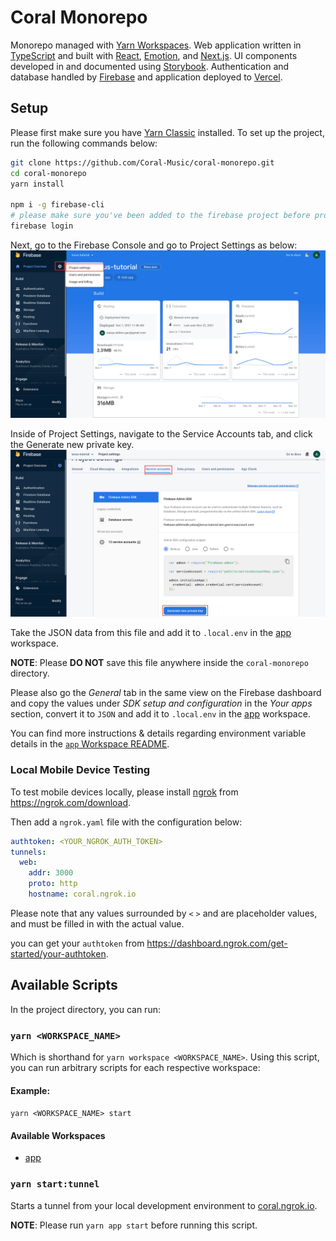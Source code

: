 # Coral Monorepo

Monorepo managed with [Yarn Workspaces](https://classic.yarnpkg.com/en/docs/workspaces/).
Web application written in [TypeScript](https://www.typescriptlang.org/) and built with [React](https://reactjs.org/), [Emotion](https://emotion.sh/docs/introduction), and [Next.js](https://nextjs.org/). UI components developed in and documented using [Storybook](https://storybook.js.org/).
Authentication and database handled by [Firebase](https://firebase.google.com/) and application deployed to [Vercel](https://vercel.com).

## Setup

Please first make sure you have [Yarn Classic](https://classic.yarnpkg.com/lang/en/docs/install) installed.
To set up the project, run the following commands below:

```bash
git clone https://github.com/Coral-Music/coral-monorepo.git
cd coral-monorepo
yarn install

npm i -g firebase-cli
# please make sure you've been added to the firebase project before proceeding with this step
firebase login
```

Next, go to the Firebase Console and go to Project Settings as below:
![image](./documentation/images/firebase_console.png)

Inside of Project Settings, navigate to the Service Accounts tab, and click the Generate new private key.
![image](./documentation/images/firebase_project_settings.png)

Take the JSON data from this file and add it to `.local.env` in the [app](/workspaces/app) workspace.

**NOTE**: Please **DO NOT** save this file anywhere inside the `coral-monorepo` directory.

Please also go the _General_ tab in the same view on the Firebase dashboard and copy the values under _SDK setup and configuration_ in the _Your apps_ section, convert it to `JSON` and add it to `.local.env` in the [app](/workspaces/app) workspace.

You can find more instructions & details regarding environment variable details in the [`app` Workspace README](/workspaces/app/README.md).

### Local Mobile Device Testing

To test mobile devices locally, please install [ngrok](https://ngrok.com/) from https://ngrok.com/download.

Then add a `ngrok.yaml` file with the configuration below:

```yaml
authtoken: <YOUR_NGROK_AUTH_TOKEN>
tunnels:
  web:
    addr: 3000
    proto: http
    hostname: coral.ngrok.io
```

Please note that any values surrounded by `<` `>` and are placeholder values, and must be filled in with the actual value.

you can get your `authtoken` from https://dashboard.ngrok.com/get-started/your-authtoken.

## Available Scripts

In the project directory, you can run:

### `yarn <WORKSPACE_NAME>`

Which is shorthand for `yarn workspace <WORKSPACE_NAME>`.
Using this script, you can run arbitrary scripts for each respective workspace:

#### Example:

`yarn <WORKSPACE_NAME> start`

#### Available Workspaces

- [app](/workspaces/app)

### `yarn start:tunnel`

Starts a tunnel from your local development environment to [coral.ngrok.io](https://coral.ngrok.io).

**NOTE**: Please run `yarn app start` before running this script.
